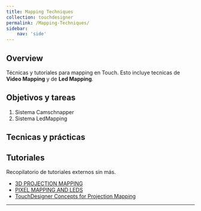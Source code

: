 ```yaml
---
title: Mapping Techniques
collection: touchdesigner
permalink: /Mapping-Techniques/
sidebar:
    nav: 'side'
---
```

## Overview ##
Técnicas y tutoriales para mapping en Touch.
Esto incluye tecnicas de **Video Mapping** y de **Led Mapping**.

## Objetivos y tareas ##
1. Sistema Camschnapper
2. Sistema LedMapping




## Tecnicas y prácticas ##

## Tutoriales ##
Recopilatorio de tutoriales externos sin más. 

- [3D PROJECTION MAPPING][RICHARD BURNS]
- [PIXEL MAPPING AND LEDS][KARL SKENE]
- [TouchDesigner Concepts for Projection Mapping][Matthew Ragan]



-------------------------------------------
[RICHARD BURNS]: https://www.youtube.com/watch?v=RmnhU6BHTXY&list=PLSqkC3f_BStw7EyXgUyZ0SyAv8qbvwrUj&index=4
[KARL SKENE]: https://www.youtube.com/watch?v=G70wGfIIgsk&list=PLSqkC3f_BStw7EyXgUyZ0SyAv8qbvwrUj&index=5
[Matthew Ragan]: https://matthewragan.com/2013/07/24/touchdesigner-concepts-for-projection-mapping/